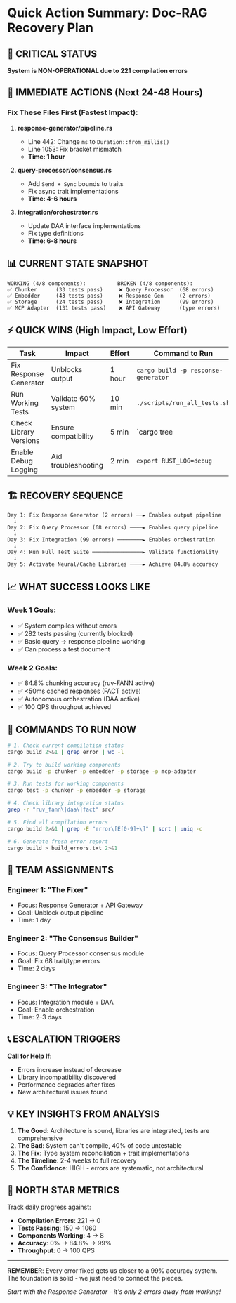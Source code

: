 # Quick Action Summary: Doc-RAG Recovery Plan

## 🚨 CRITICAL STATUS
**System is NON-OPERATIONAL due to 221 compilation errors**

## 🎯 IMMEDIATE ACTIONS (Next 24-48 Hours)

### Fix These Files First (Fastest Impact):
1. **response-generator/pipeline.rs**
   - Line 442: Change `ms` to `Duration::from_millis()`
   - Line 1053: Fix bracket mismatch
   - **Time: 1 hour**

2. **query-processor/consensus.rs**
   - Add `Send + Sync` bounds to traits
   - Fix async trait implementations
   - **Time: 4-6 hours**

3. **integration/orchestrator.rs**
   - Update DAA interface implementations
   - Fix type definitions
   - **Time: 6-8 hours**

## 📊 CURRENT STATE SNAPSHOT

```
WORKING (4/8 components):          BROKEN (4/8 components):
✅ Chunker      (33 tests pass)     ❌ Query Processor  (68 errors)
✅ Embedder     (43 tests pass)     ❌ Response Gen     (2 errors)
✅ Storage      (24 tests pass)     ❌ Integration      (99 errors)
✅ MCP Adapter  (131 tests pass)    ❌ API Gateway      (type errors)
```

## ⚡ QUICK WINS (High Impact, Low Effort)

| Task | Impact | Effort | Command to Run |
|------|--------|--------|----------------|
| Fix Response Generator | Unblocks output | 1 hour | `cargo build -p response-generator` |
| Run Working Tests | Validate 60% system | 10 min | `./scripts/run_all_tests.sh` |
| Check Library Versions | Ensure compatibility | 5 min | `cargo tree | grep -E "ruv-fann\|daa\|fact"` |
| Enable Debug Logging | Aid troubleshooting | 2 min | `export RUST_LOG=debug` |

## 🏗️ RECOVERY SEQUENCE

```mermaid
Day 1: Fix Response Generator (2 errors) ──► Enables output pipeline
  ↓
Day 2: Fix Query Processor (68 errors) ────► Enables query pipeline
  ↓
Day 3: Fix Integration (99 errors) ────────► Enables orchestration
  ↓
Day 4: Run Full Test Suite ────────────────► Validate functionality
  ↓
Day 5: Activate Neural/Cache Libraries ────► Achieve 84.8% accuracy
```

## 📈 WHAT SUCCESS LOOKS LIKE

### Week 1 Goals:
- ✅ System compiles without errors
- ✅ 282 tests passing (currently blocked)
- ✅ Basic query → response pipeline working
- ✅ Can process a test document

### Week 2 Goals:
- ✅ 84.8% chunking accuracy (ruv-FANN active)
- ✅ <50ms cached responses (FACT active)
- ✅ Autonomous orchestration (DAA active)
- ✅ 100 QPS throughput achieved

## 🔧 COMMANDS TO RUN NOW

```bash
# 1. Check current compilation status
cargo build 2>&1 | grep error | wc -l

# 2. Try to build working components
cargo build -p chunker -p embedder -p storage -p mcp-adapter

# 3. Run tests for working components
cargo test -p chunker -p embedder -p storage

# 4. Check library integration status
grep -r "ruv_fann\|daa\|fact" src/

# 5. Find all compilation errors
cargo build 2>&1 | grep -E "error\[E[0-9]+\]" | sort | uniq -c

# 6. Generate fresh error report
cargo build > build_errors.txt 2>&1
```

## 👥 TEAM ASSIGNMENTS

### Engineer 1: "The Fixer"
- Focus: Response Generator + API Gateway
- Goal: Unblock output pipeline
- Time: 1 day

### Engineer 2: "The Consensus Builder"  
- Focus: Query Processor consensus module
- Goal: Fix 68 trait/type errors
- Time: 2 days

### Engineer 3: "The Integrator"
- Focus: Integration module + DAA
- Goal: Enable orchestration
- Time: 2-3 days

## 📞 ESCALATION TRIGGERS

**Call for Help If**:
- Errors increase instead of decrease
- Library incompatibility discovered
- Performance degrades after fixes
- New architectural issues found

## 💡 KEY INSIGHTS FROM ANALYSIS

1. **The Good**: Architecture is sound, libraries are integrated, tests are comprehensive
2. **The Bad**: System can't compile, 40% of code untestable
3. **The Fix**: Type system reconciliation + trait implementations
4. **The Timeline**: 2-4 weeks to full recovery
5. **The Confidence**: HIGH - errors are systematic, not architectural

## 🎯 NORTH STAR METRICS

Track daily progress against:
- **Compilation Errors**: 221 → 0
- **Tests Passing**: 150 → 1060
- **Components Working**: 4 → 8
- **Accuracy**: 0% → 84.8% → 99%
- **Throughput**: 0 → 100 QPS

---

**REMEMBER**: Every error fixed gets us closer to a 99% accuracy system. The foundation is solid - we just need to connect the pieces.

*Start with the Response Generator - it's only 2 errors away from working!*